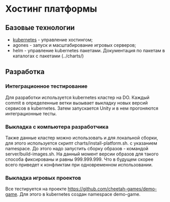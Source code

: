 # Хостинг платформы

## Базовые технологии

- [kubernetes](docs/kubernetes/README.md) - управление хостингом;
- agones - запуск и масштабирование игровых серверов;
- helm - управление kubernetes пакетами. Документация по пакетам в каталогах с пакетами (../charts/)

## Разработка

### Интеграционное тестирование

Для разработки используется kubernetes кластер на DO. Каждый commit в определенные ветки вызывает выкладку новых версий
сервисов в kubernetes. Затем запускается Unity и в нем прогоняются интеграционные тесты.

### Выкладка с компьютера разработчика

Также данные кластер можно использовать и для локальной сборки, для этого используется скрипт charts/install-platform.sh. с
указанием namespace. До этого надо запустить сборку образов - командой server/build-images.sh. На данный момент версии
образов для такого способа фиксированы и равны 999.999.999. Что в будущем скорее всего приведет к конфликтам при
одновременном использовании.

### Выкладка игровых проектов

Все тестируется на проекте https://github.com/cheetah-games/demo-game. Для этого в kubernetes создан namespace
demo-game.